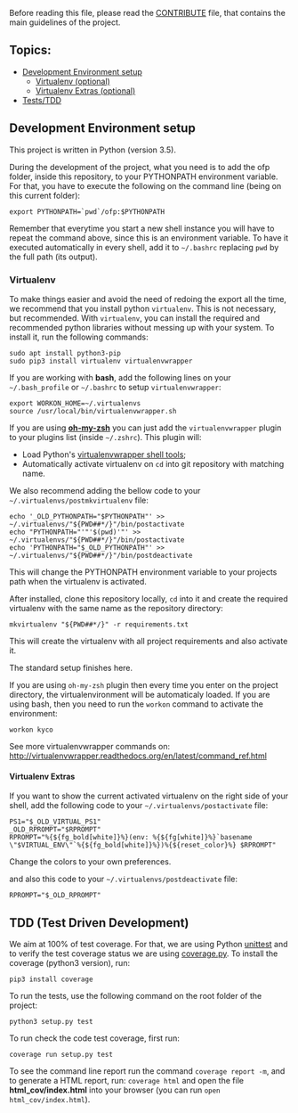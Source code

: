 Before reading this file, please read the [CONTRIBUTE](CONTRIBUTE.md) file, that
contains the main guidelines of the project.

## Topics:
  - [Development Environment setup](#setup)
    - [Virtualenv (optional)](#virtualenv)
    - [Virtualenv Extras (optional)](#virtualenv-extras)
  - [Tests/TDD](#tdd)

## <a name="setup"></a> Development Environment setup

This project is written in Python (version 3.5).

During the development of the project, what you need is to add the ofp folder,
inside this repository, to your PYTHONPATH environment variable. For that,
you have to execute the following on the command line (being on this current
folder):

```shell
export PYTHONPATH=`pwd`/ofp:$PYTHONPATH
```

Remember that everytime you start a new shell instance you will have to repeat
the command above, since this is an environment variable. To have it executed
automatically in every shell, add it to `~/.bashrc` replacing `pwd` by the full
path (its output).

### <a name="virtualenv"></a> Virtualenv

To make things easier and avoid the need of redoing the export all the time,
we recommend that you install python `virtualenv`. This is not necessary, but
recommended. With `virtualenv`, you can install the required and recommended
python libraries without messing up with your system. To install it, run
the following commands:

```shell
sudo apt install python3-pip
sudo pip3 install virtualenv virtualenvwrapper
```

If you are working with **bash**, add the following lines on your
`~/.bash_profile` or `~/.bashrc` to setup `virtualenvwrapper`:

```shell
export WORKON_HOME=~/.virtualenvs
source /usr/local/bin/virtualenvwrapper.sh
```

If you are using **[oh-my-zsh](https://github.com/robbyrussell/oh-my-zsh)** you
can just add the `virtualenvwrapper` plugin to your plugins list
(inside `~/.zshrc`). This plugin will:
  - Load Python's [virtualenvwrapper shell tools](http://virtualenvwrapper.readthedocs.org/en/latest/command_ref.html);
  - Automatically activate virtualenv on `cd` into git repository with matching
name.

We also recommend adding the bellow code to your
`~/.virtualenvs/postmkvirtualenv` file:

```shell
echo '_OLD_PYTHONPATH="$PYTHONPATH"' >> ~/.virtualenvs/"${PWD##*/}"/bin/postactivate
echo "PYTHONPATH="'"'$(pwd)'"' >> ~/.virtualenvs/"${PWD##*/}"/bin/postactivate
echo 'PYTHONPATH="$_OLD_PYTHONPATH"' >> ~/.virtualenvs/"${PWD##*/}"/bin/postdeactivate
```

This will change the PYTHONPATH environment variable to your projects path when
the virtualenv is activated.

After installed, clone this repository locally, `cd` into it and create the
required virtualenv with the same name as the repository directory:

```shell
mkvirtualenv "${PWD##*/}" -r requirements.txt
```

This will create the virtualenv with all project requirements and also activate
it.

The standard setup finishes here.

If you are using `oh-my-zsh` plugin then every time you enter on the project
directory, the virtualenvironment will be automaticaly loaded. If you are using
bash, then you need to run the `workon` command to activate the environment:

```shell
workon kyco
```

See more virtualenvwrapper commands on:
http://virtualenvwrapper.readthedocs.org/en/latest/command_ref.html

#### <a name="virtualenv-extras"></a> Virtualenv Extras

If you want to show the current activated virtualenv on the right side of your
shell, add the following code to your `~/.virtualenvs/postactivate` file:

```shell
PS1="$_OLD_VIRTUAL_PS1"
_OLD_RPROMPT="$RPROMPT"
RPROMPT="%{${fg_bold[white]}%}(env: %{${fg[white]}%}`basename \"$VIRTUAL_ENV\"`%{${fg_bold[white]}%})%{${reset_color}%} $RPROMPT"
```

Change the colors to your own preferences.

and also this code to your `~/.virtualenvs/postdeactivate` file:

```shell
RPROMPT="$_OLD_RPROMPT"
```

## <a name="tdd"></a> TDD (Test Driven Development)
We aim at 100% of test coverage. For that, we are using
Python [unittest](https://docs.python.org/3.5/library/unittest.html) and
to verify the test coverage status we are using
[coverage.py](https://coverage.readthedocs.org/en/coverage-4.0.3/).
To install the coverage (python3 version), run:

```shell
pip3 install coverage
```

To run the tests, use the following command on the root folder of the project:

```shell
python3 setup.py test
```

To run check the code test coverage, first run:

```shell
coverage run setup.py test
```

To see the command line report run the command `coverage report -m`,
and to generate a HTML report, run: `coverage html` and open the file
**html_cov/index.html** into your browser
(you can run `open html_cov/index.html`).
